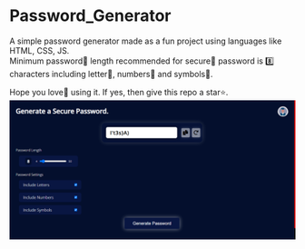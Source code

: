# Password_Generator
A simple password generator made as a fun project using languages like HTML, CSS, JS. <br />
Minimum password🔑 length recommended for secure🔐 password is 8️⃣ characters including letter🔡, numbers🔢 and symbols🔣. <br />

Hope you love💙 using it. If yes, then give this repo a star⭐. <br />
<img src="https://www.github.com/Priyans-hu/Password_Generator/blob/main/image.png">
